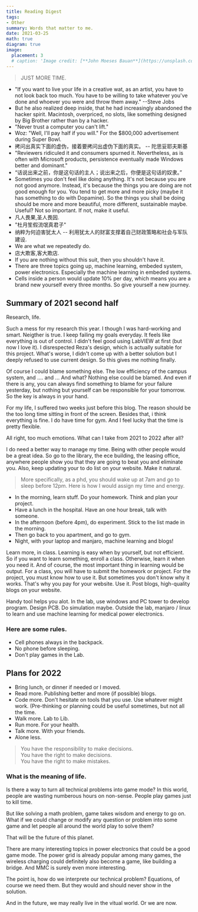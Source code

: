 ```yaml
---
title: Reading Digest
tags:
- Other
summary: Words that matter to me. 
date: 2021-03-25
math: true
diagram: true
image:
  placement: 3
  # caption: 'Image credit: [**John Moeses Bauan**](https://unsplash.com/photos/OGZtQF8iC0g)'
---
```

> JUST MORE TIME. 

- "If you want to live your life in a creative wat, as an artist, you have to not look back too much. You have to be willing to take whatever you've done and whoever you were and throw them away." --Steve Jobs
- But he also realized deep inside, that he had increasingly abandoned the hacker spirit. Macintosh, overpriced, no slots, like something designed by Big Brother rather than by a hacker. 
- "Never trust a computer you can't lift."
- Woz: "Well, I'll pay half if you will." For the $800,000 advertisement during Super Bowl.
- 拷问出真实下面的虚伪，接着要拷问出虚伪下面的真实。 -- 陀思妥耶夫斯基
- "Reviewers ridiculed it and consumers spurned it. Nevertheless, as is often with Microsoft products, persistence eventually made Windows better and dominant."
- “话说出来之前，你是这句话的主人；说出来之后，你便是这句话的奴隶。”
- Sometimes you don't feel like doing anything. It's not because you are not good anymore. Instead, it's because the things you are doing are not good enough for you. You tend to get more and more picky (maybe it has something to do with Dopamine). So the things you shall be doing should be more and more beautiful, more different, sustainable maybe. Useful? Not so important. If not, make it useful.
- 凡人畏果,圣人畏因.
- "杜月笙假流氓真君子"
- 纳粹为何迫害犹太人 -- 利用犹太人的财富支撑着自己财政策略和社会与军队建设.
- We are what we repeatedly do. 
- 店大欺客,客大欺店.
- If you are nothing without this suit, then you shouldn't have it. 
- There are three topics going up, machine learning, embeded system, power electronics. Especially the machine learning in embeded systems.
- Cells inside a person would update 10% per day, which means you are a brand new yourself every three months. So give yourself a new journey.

## Summary of 2021 second half
Research, life. 

Such a mess for my research this year. I though I was hard-working and smart. Neigther is true. I keep failing my goals everyday. It feels like everything is out of control. I didn't feel good using LabVIEW at first (but now I love it). I disrespected Reza's design, which is actually suitable for this project. What's worse, I didn't come up with a better solution but I deeply refused to use current design. So this gives me nothing finally. 

Of course I could blame something else. The low efficiency of the campus system, and .... and ... And what? Nothing else could be blamed. And even if there is any, you can always find something to blame for your failure yesterday, but nothing but yourself can be responsible for your tomorrow. So the key is always in your hand. 

For my life, I suffered two weeks just before this blog. The reason should be the too long time sitting in front of the screen. Besides that, i think everything is fine. I do have time for gym. And I feel lucky that the time is pretty flexible. 

All right, too much emotions. What can I take from 2021 to 2022 after all?

I do need a better way to manage my time. Being with other people would be a great idea. So go to the library, the ece building, the leasing office, anywhere people show you that they are going to beat you and eliminate you. Also, keep updating your to do list on your website. Make it natural. 
> More specifically, as a phd, you should wake up at 7am and go to sleep before 12pm. Here is how I would assign my time and energy. 
- In the morning, learn stuff. Do your homework. Think and plan your project. 
- Have a lunch in the hospital. Have an one hour break, talk with someone. 
- In the afternoon (before 4pm), do experiment. Stick to the list made in the morning. 
- Then go back to you apartment, and go to gym. 
- Night, with your laptop and manjaro, machine learning and blogs!

Learn more, in class. Learning is easy when by yourself, but not efficient. So if you want to learn something, enroll a class. Otherwise, learn it when you need it. And of course, the most important thing in learning would be output. For a class, you will have to submit the homework or project. For the project, you must know how to use it. But sometimes you don't know why it works. That's why you pay for your website. Use it. Post blogs, high-quality blogs on your website. 

Handy tool helps you alot. In the lab, use windows and PC tower to develop program. Design PCB. Do simulation maybe. Outside the lab, manjaro / linux to learn and use machine learning for medical power electronics. 

### Here are some rules.
- Cell phones always in the backpack. 
- No phone before sleeping. 
- Don't play games in the Lab. 

## Plans for 2022
- Bring lunch, or dinner if needed or I moved.
- Read more. Publishing better and more (if possible) blogs. 
- Code more. Don't hesitate on tools that you use. Use whatever might work. (Pre-thinking or planning could be useful sometimes, but not all the time. 
- Walk more. Lab to Lib. 
- Run more. For your health. 
- Talk more. With your friends. 
- Alone less. 

> You have the responsibility to make decisions. <br>
> You have the right to make decisions. <br>
> You have the right to make mistakes. 

### What is the meaning of life. 
Is there a way to turn all technical problems into game mode? In this world, people are wasting numberous hours on non-sense. People play games just to kill time. 

But like solving a math problem, game takes wisdom and energy to go on. What if we could change or modify any question or problem into some game and let people all around the world play to solve them? 

That will be the future of this planet.

There are many interesting topics in power electronics that could be a good game mode. The power grid is already popular among many games, the wireless charging could definitely also become a game, like building a bridge. And MMC is surely even more interesting. 

The point is, how do we interprete our technical problem? Equations, of course we need them. But they would and should never show in the solution. 

And in the future, we may really live in the vitual world. Or we are now. 






 
